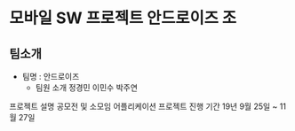 # 모바일 SW 프로젝트 안드로이즈 조


## 팀소개
* 팀명 : 안드로이즈
  * 팀원 소개
    정경민
    이민수
    박주연
    
프로젝트 설명
  공모전 및 소모임 어플리케이션
프로젝트 진행 기간
  19년 9월 25일 ~ 11월 27일
